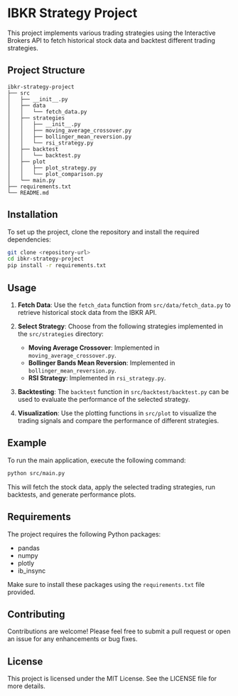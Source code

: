 # IBKR Strategy Project

This project implements various trading strategies using the Interactive Brokers API to fetch historical stock data and backtest different trading strategies.

## Project Structure

```
ibkr-strategy-project
├── src
│   ├── __init__.py
│   ├── data
│   │   └── fetch_data.py
│   ├── strategies
│   │   ├── __init__.py
│   │   ├── moving_average_crossover.py
│   │   ├── bollinger_mean_reversion.py
│   │   └── rsi_strategy.py
│   ├── backtest
│   │   └── backtest.py
│   ├── plot
│   │   ├── plot_strategy.py
│   │   └── plot_comparison.py
│   └── main.py
├── requirements.txt
└── README.md
```

## Installation

To set up the project, clone the repository and install the required dependencies:

```bash
git clone <repository-url>
cd ibkr-strategy-project
pip install -r requirements.txt
```

## Usage

1. **Fetch Data**: Use the `fetch_data` function from `src/data/fetch_data.py` to retrieve historical stock data from the IBKR API.

2. **Select Strategy**: Choose from the following strategies implemented in the `src/strategies` directory:
   - **Moving Average Crossover**: Implemented in `moving_average_crossover.py`.
   - **Bollinger Bands Mean Reversion**: Implemented in `bollinger_mean_reversion.py`.
   - **RSI Strategy**: Implemented in `rsi_strategy.py`.

3. **Backtesting**: The `backtest` function in `src/backtest/backtest.py` can be used to evaluate the performance of the selected strategy.

4. **Visualization**: Use the plotting functions in `src/plot` to visualize the trading signals and compare the performance of different strategies.

## Example

To run the main application, execute the following command:

```bash
python src/main.py
```

This will fetch the stock data, apply the selected trading strategies, run backtests, and generate performance plots.

## Requirements

The project requires the following Python packages:

- pandas
- numpy
- plotly
- ib_insync

Make sure to install these packages using the `requirements.txt` file provided.

## Contributing

Contributions are welcome! Please feel free to submit a pull request or open an issue for any enhancements or bug fixes.

## License

This project is licensed under the MIT License. See the LICENSE file for more details.